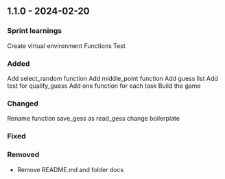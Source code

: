 ## 1.1.0 - 2024-02-20

### Sprint learnings

Create virtual environment
Functions
Test


### Added


Add select_random function
Add middle_point function
Add guess list
Add test for qualify_guess
Add one function for each task
Build the game

### Changed

Rename function save_gess as read_gess
change boilerplate 

### Fixed


### Removed

* Remove README.md and folder docs
